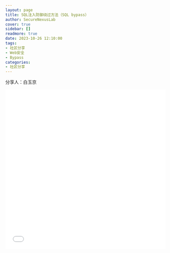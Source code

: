 ```yaml
---
layout: page
title: SQL注入防御绕过方法（SQL bypass）
author: SecureNexusLab
cover: true
sidebar: []
readmore: true
date: 2023-10-26 12:10:00
tags: 
- 社区分享
- Web安全
- Bypass
categories:
- 社区分享
---
```


分享人：白玉京

<iframe src="//player.bilibili.com/player.html?aid=920108459&bvid=BV1Uu4y1n7jq&cid=1311474307&p=1&autoplay=0" allowfullscreen="allowfullscreen" width="100%" height="500" scrolling="no" frameborder="0" sandbox="allow-top-navigation allow-same-origin allow-forms allow-scripts"></iframe>